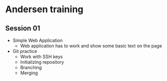 # Andersen training
## Session 01
- Simple Web Application 
    - Web application has to work and show some basic text on the page
- Git practice
    - Work with SSH keys
    - Initializing repository
    - Branching
    - Merging